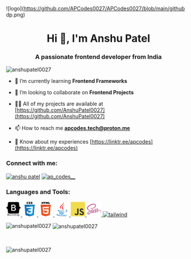 ![logo](https://github.com/APCodes0027/APCodes0027/blob/main/github dp.png)
<h1 align="center">Hi 👋, I'm Anshu Patel</h1>
<h3 align="center">A passionate frontend developer from India</h3>

<p align="left"> <img src="https://komarev.com/ghpvc/?username=anshupatel0027&label=Profile%20views&color=0e75b6&style=flat" alt="anshupatel0027" /> </p>

- 🌱 I’m currently learning **Frontend Frameworks**

- 👯 I’m looking to collaborate on **Frontend Projects**

- 👨‍💻 All of my projects are available at [https://github.com/AnshuPatel0027](https://github.com/AnshuPatel0027)

- 📫 How to reach me **apcodes.tech@proton.me**

- 📄 Know about my experiences [https://linktr.ee/apcodes](https://linktr.ee/apcodes)

<h3 align="left">Connect with me:</h3>
<p align="left">
<a href="https://linkedin.com/in/anshu-patel-a399b822a" target="blank"><img align="center" src="https://raw.githubusercontent.com/rahuldkjain/github-profile-readme-generator/master/src/images/icons/Social/linked-in-alt.svg" alt="anshu patel" height="30" width="40" /></a>
<a href="https://instagram.com/ap_codes__" target="blank"><img align="center" src="https://raw.githubusercontent.com/rahuldkjain/github-profile-readme-generator/master/src/images/icons/Social/instagram.svg" alt="ap_codes__" height="30" width="40" /></a>
</p>

<h3 align="left">Languages and Tools:</h3>
<p align="left"> <a href="https://getbootstrap.com" target="_blank" rel="noreferrer"> <img src="https://raw.githubusercontent.com/devicons/devicon/master/icons/bootstrap/bootstrap-plain-wordmark.svg" alt="bootstrap" width="40" height="40"/> </a> <a href="https://www.w3schools.com/css/" target="_blank" rel="noreferrer"> <img src="https://raw.githubusercontent.com/devicons/devicon/master/icons/css3/css3-original-wordmark.svg" alt="css3" width="40" height="40"/> </a> <a href="https://www.w3.org/html/" target="_blank" rel="noreferrer"> <img src="https://raw.githubusercontent.com/devicons/devicon/master/icons/html5/html5-original-wordmark.svg" alt="html5" width="40" height="40"/> </a> <a href="https://www.java.com" target="_blank" rel="noreferrer"> <img src="https://raw.githubusercontent.com/devicons/devicon/master/icons/java/java-original.svg" alt="java" width="40" height="40"/> </a> <a href="https://developer.mozilla.org/en-US/docs/Web/JavaScript" target="_blank" rel="noreferrer"> <img src="https://raw.githubusercontent.com/devicons/devicon/master/icons/javascript/javascript-original.svg" alt="javascript" width="40" height="40"/> </a> <a href="https://sass-lang.com" target="_blank" rel="noreferrer"> <img src="https://raw.githubusercontent.com/devicons/devicon/master/icons/sass/sass-original.svg" alt="sass" width="40" height="40"/> </a> <a href="https://tailwindcss.com/" target="_blank" rel="noreferrer"> <img src="https://www.vectorlogo.zone/logos/tailwindcss/tailwindcss-icon.svg" alt="tailwind" width="40" height="40"/> </a> </p>

<p><img align="left" src="https://github-readme-stats.vercel.app/api/top-langs?username=anshupatel0027&show_icons=true&locale=en&layout=compact" alt="anshupatel0027" /></p>

<p>&nbsp;<img align="center" src="https://github-readme-stats.vercel.app/api?username=anshupatel0027&show_icons=true&locale=en" alt="anshupatel0027" /></p>

<br>

<p><img align="center" src="https://github-readme-streak-stats.herokuapp.com/?user=anshupatel0027&" alt="anshupatel0027" /></p>
